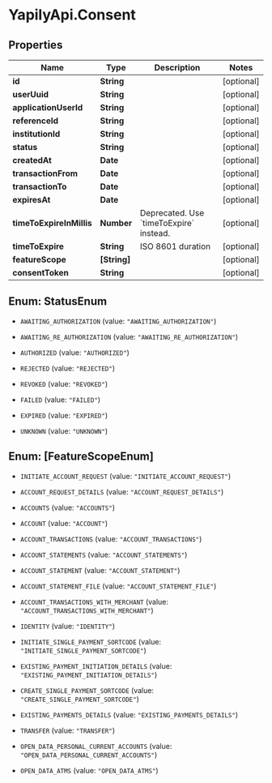 # YapilyApi.Consent

## Properties
Name | Type | Description | Notes
------------ | ------------- | ------------- | -------------
**id** | **String** |  | [optional] 
**userUuid** | **String** |  | [optional] 
**applicationUserId** | **String** |  | [optional] 
**referenceId** | **String** |  | [optional] 
**institutionId** | **String** |  | [optional] 
**status** | **String** |  | [optional] 
**createdAt** | **Date** |  | [optional] 
**transactionFrom** | **Date** |  | [optional] 
**transactionTo** | **Date** |  | [optional] 
**expiresAt** | **Date** |  | [optional] 
**timeToExpireInMillis** | **Number** | Deprecated. Use &#x60;timeToExpire&#x60; instead. | [optional] 
**timeToExpire** | **String** | ISO 8601 duration | [optional] 
**featureScope** | **[String]** |  | [optional] 
**consentToken** | **String** |  | [optional] 


<a name="StatusEnum"></a>
## Enum: StatusEnum


* `AWAITING_AUTHORIZATION` (value: `"AWAITING_AUTHORIZATION"`)

* `AWAITING_RE_AUTHORIZATION` (value: `"AWAITING_RE_AUTHORIZATION"`)

* `AUTHORIZED` (value: `"AUTHORIZED"`)

* `REJECTED` (value: `"REJECTED"`)

* `REVOKED` (value: `"REVOKED"`)

* `FAILED` (value: `"FAILED"`)

* `EXPIRED` (value: `"EXPIRED"`)

* `UNKNOWN` (value: `"UNKNOWN"`)




<a name="[FeatureScopeEnum]"></a>
## Enum: [FeatureScopeEnum]


* `INITIATE_ACCOUNT_REQUEST` (value: `"INITIATE_ACCOUNT_REQUEST"`)

* `ACCOUNT_REQUEST_DETAILS` (value: `"ACCOUNT_REQUEST_DETAILS"`)

* `ACCOUNTS` (value: `"ACCOUNTS"`)

* `ACCOUNT` (value: `"ACCOUNT"`)

* `ACCOUNT_TRANSACTIONS` (value: `"ACCOUNT_TRANSACTIONS"`)

* `ACCOUNT_STATEMENTS` (value: `"ACCOUNT_STATEMENTS"`)

* `ACCOUNT_STATEMENT` (value: `"ACCOUNT_STATEMENT"`)

* `ACCOUNT_STATEMENT_FILE` (value: `"ACCOUNT_STATEMENT_FILE"`)

* `ACCOUNT_TRANSACTIONS_WITH_MERCHANT` (value: `"ACCOUNT_TRANSACTIONS_WITH_MERCHANT"`)

* `IDENTITY` (value: `"IDENTITY"`)

* `INITIATE_SINGLE_PAYMENT_SORTCODE` (value: `"INITIATE_SINGLE_PAYMENT_SORTCODE"`)

* `EXISTING_PAYMENT_INITIATION_DETAILS` (value: `"EXISTING_PAYMENT_INITIATION_DETAILS"`)

* `CREATE_SINGLE_PAYMENT_SORTCODE` (value: `"CREATE_SINGLE_PAYMENT_SORTCODE"`)

* `EXISTING_PAYMENTS_DETAILS` (value: `"EXISTING_PAYMENTS_DETAILS"`)

* `TRANSFER` (value: `"TRANSFER"`)

* `OPEN_DATA_PERSONAL_CURRENT_ACCOUNTS` (value: `"OPEN_DATA_PERSONAL_CURRENT_ACCOUNTS"`)

* `OPEN_DATA_ATMS` (value: `"OPEN_DATA_ATMS"`)




